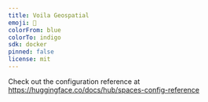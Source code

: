 ```yaml
---
title: Voila Geospatial
emoji: 🦀
colorFrom: blue
colorTo: indigo
sdk: docker
pinned: false
license: mit
---
```


Check out the configuration reference at https://huggingface.co/docs/hub/spaces-config-reference
